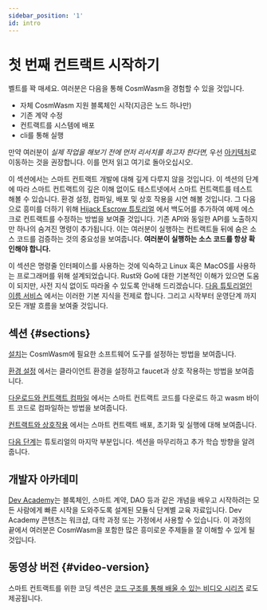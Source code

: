 ```yaml
---
sidebar_position: '1'
id: intro
---
```


# 첫 번째 컨트랙트 시작하기

벨트를 꽉 매세요. 여러분은 다음을 통해 CosmWasm을 경험할 수 있을 것입니다.

- 자체 CosmWasm 지원 블록체인 시작(지금은 노드 하나만)
- 기존 계약 수정
- 컨트랙트를 시스템에 배포
- cli를 통해 실행

만약 여러분이 *실제 작업을 해보기 전에 먼저 리서치를 하고자 한다면,* 우선 [아키텍처](/03-architecture/01-multichain.md)로 이동하는 것을 권장합니다. 이를 먼저 읽고 여기로 돌아오십시오.

이 섹션에서는 스마트 컨트랙트 개발에 대해 깊게 다루지 않을 것입니다. 이 섹션의 단계에 따라 스마트 컨트랙트의 깊은 이해 없이도 테스트넷에서 스마트 컨트랙트를 테스트 해볼 수 있습니다. 환경 설정, 컴파일, 배포 및 상호 작용을 시연 해볼 것입니다. 그 다음으로 흥미를 더하기 위해 [Hijack Escrow 튜토리얼](/tutorials/hijack-escrow/intro) 에서 백도어를 추가하여 예제 에스크로 컨트랙트를 수정하는 방법을 보여줄 것입니다. 기존 API와 동일한 API를 노출하지만 하나의 숨겨진 명령이 추가됩니다. 이는 여러분이 실행하는 컨트랙트들 뒤에 숨은 소스 코드를 검증하는 것의 중요성을 보여줍니다. **여러분이 실행하는 소스 코드를 항상 확인해야 합니다.**

이 섹션은 명령줄 인터페이스를 사용하는 것에 익숙하고 Linux 혹은 MacOS를 사용하는 프로그래머를 위해 설계되었습니다. Rust와 Go에 대한 기본적인 이해가 있으면 도움이 되지만, 사전 지식 없이도 따라올 수 있도록 안내해 드리겠습니다. [다음 튜토리얼인 이름 서비스](/tutorials/name-service/intro) 에서는 이러한 기본 지식을 전제로 합니다. 그리고 시작부터 운영단계 까지 모든 개발 흐름을 보여줄 것입니다.

## 섹션 {#sections}

[설치](02-installation.md)는 CosmWasm에 필요한 소프트웨어 도구를 설정하는 방법을 보여줍니다.

[환경 설정](03-setting-env.md) 에서는 클라이언트 환경을 설정하고 faucet과 상호 작용하는 방법을 보여줍니다.

[다운로드와 컨트랙트 컴파일](04-compile-contract.md) 에서는 스마트 컨트랙트 코드를 다운로드 하고 wasm 바이트 코드로 컴파일하는 방법을 보여줍니다.

[컨트랙트와 상호작용](05-interact-with-contract.md) 에서는 스마트 컨트랙트 배포, 초기화 및 실행에 대해 보여줍니다.

[다음 단계](06-next-steps.md)는 튜토리얼의 마지막 부분입니다. 섹션을 마무리하고 추가 학습 방향을 알려줍니다.

## 개발자 아카데미

[Dev Academy](/dev-academy/intro)는 블록체인, 스마트 계약, DAO 등과 같은 개념을 배우고 시작하려는 모든 사람에게 빠른 시작을 도와주도록 설계된 모듈식 단계별 교육 자료입니다. Dev Academy 콘텐츠는 워크샵, 대학 과정 또는 가정에서 사용할 수 있습니다. 이 과정의 끝에서 여러분은 CosmWasm을 포함한 많은 흥미로운 주제들을 잘 이해할 수 있게 될 것입니다.

## 동영상 버전 {#video-version}

스마트 컨트랙트를 위한 코딩 섹션은 [코드 구조를 통해 배울 수 있는 비디오 시리즈](https://vimeo.com/showcase/6671477) 로도 제공됩니다.
